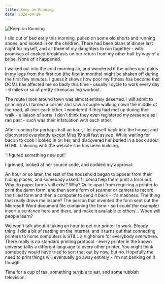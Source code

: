 ```yaml
---
title: Keep on Running
date: 2020-04-19
---
```


![Keep on Running](https://source.unsplash.com/Pll7AP6NFpY/1600x900)

I slid out of bed early this morning, pulled on some old shorts and running shoes, and looked in on the children. There had been plans at dinner last night for myself, and all three of my daughters to run together - with promises of cooked breakfasts on our return from my other half by way of a bribe. None of it happened.

I walked out into the cold morning air, and wondered if the aches and pains in my legs from the first run (the first in months) might be shaken off during the first few minutes. I guess it shows how poor my fitness has become that DOMs has affected me so badly this time - usually I cycle to work every day - 6 miles or so of pretty strenuous leg workout.

The route I took around town was almost entirely deserted. I will admit to grinning as I turned a corner and saw a couple walking down the middle of the road, all over each other. I wondered if they had met up during their walk - a liaison of sorts. I don't think they even registered my presence as I ran past - such was their infatuation with each other.

After running for perhaps half an hour, I let myself back into the house, and discovered everybody except Miss 19 still fast asleep. While waiting for bacon to cook I looked in on her, and discovered her buried in a book about HTML, tinkering with the website she has been building.

'I figured something new out!'

I grinned, looked at her source code, and nodded my approval.

An hour or so later, the rest of the household began to appear from their hiding places, and somebody asked if I could help them print a form out. Why do paper forms still exist? Why? Quite apart from requiring a printer to print the damn form, and then some form of scanner or camera to record the filled form and then a computer to send it back - it's madness. The thing that really drove me insane? The person that invented the form sent out the Microsoft Word document file containing the form - so I could (for example) insert a sentence here and there, and make it available to others... When will people learn?

We won't talk about it taking an hour to get our printer to work. Bloody thing. I did a bit of reading on the internet, and it turns out that connecting printers to home computers is STILL a nightmare for everybody everwhere. There really is no standard printing protocol - every printer in the known universe talks a different language to every other printer. You might think somebody would have tried to sort that out by now, but no. Hopefully the need to print things will eventually go away entirely - I'm not banking on it though.

Time for a cup of tea, something terrible to eat, and some rubbish television.
